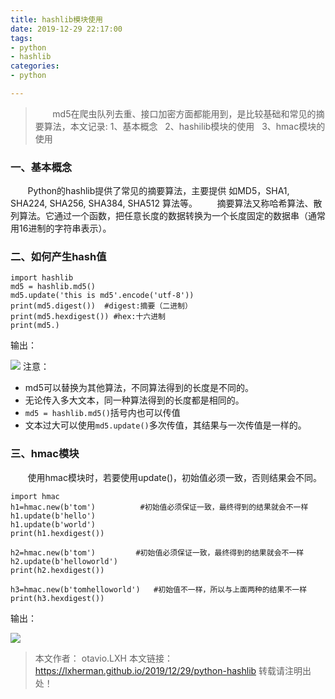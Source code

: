 ```yaml
---
title: hashlib模块使用
date: 2019-12-29 22:17:00
tags:
- python
- hashlib
categories:
- python

---
```

> &#160; &#160; &#160; &#160;md5在爬虫队列去重、接口加密方面都能用到，是比较基础和常见的摘要算法，本文记录:
> 1、基本概念&#160; &#160;2、hashilib模块的使用&#160; &#160;3、hmac模块的使用
<!--more-->
### 一、基本概念
&#160; &#160; &#160; &#160;Python的hashlib提供了常见的摘要算法，主要提供 如MD5，SHA1, SHA224, SHA256, SHA384, SHA512 算法等。
&#160; &#160; &#160; &#160;摘要算法又称哈希算法、散列算法。它通过一个函数，把任意长度的数据转换为一个长度固定的数据串（通常用16进制的字符串表示）。

### 二、如何产生hash值
```
import hashlib
md5 = hashlib.md5()
md5.update('this is md5'.encode('utf-8'))
print(md5.digest())  #digest:摘要（二进制）
print(md5.hexdigest()) #hex:十六进制
print(md5.)
```
输出： 

![](/python-hashlib/1.png)
注意：

- md5可以替换为其他算法，不同算法得到的长度是不同的。
- 无论传入多大文本，同一种算法得到的长度都是相同的。
- `md5 = hashlib.md5()`括号内也可以传值
- 文本过大可以使用`md5.update()`多次传值，其结果与一次传值是一样的。

### 三、hmac模块
&#160; &#160; &#160; &#160;使用hmac模块时，若要使用update()，初始值必须一致，否则结果会不同。
```
import hmac
h1=hmac.new(b'tom')          #初始值必须保证一致，最终得到的结果就会不一样
h1.update(b'hello')
h1.update(b'world')
print(h1.hexdigest())

h2=hmac.new(b'tom')         #初始值必须保证一致，最终得到的结果就会不一样
h2.update(b'helloworld')
print(h2.hexdigest())

h3=hmac.new(b'tomhelloworld')   #初始值不一样，所以与上面两种的结果不一样
print(h3.hexdigest())
```
输出：

![](/python-hashlib/1.png)

> 本文作者： otavio.LXH
> 本文链接：https://lxherman.github.io/2019/12/29/python-hashlib
> 转载请注明出处！